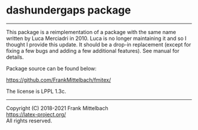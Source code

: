 # dashundergaps package

-----

This package is a reimplementation of a package with the same name
written by Luca Merciadri in 2010. Luca is no longer maintaining it
and so I thought I provide this update.  It should be a drop-in
replacement (except for fixing a few bugs and adding a few additional
features). See manual for details.

Package source can be found below:

https://github.com/FrankMittelbach/fmitex/

The license is LPPL 1.3c.

-----

Copyright (C) 2018-2021 Frank Mittelbach<br />
<https://latex-project.org/> <br />
All rights reserved.


